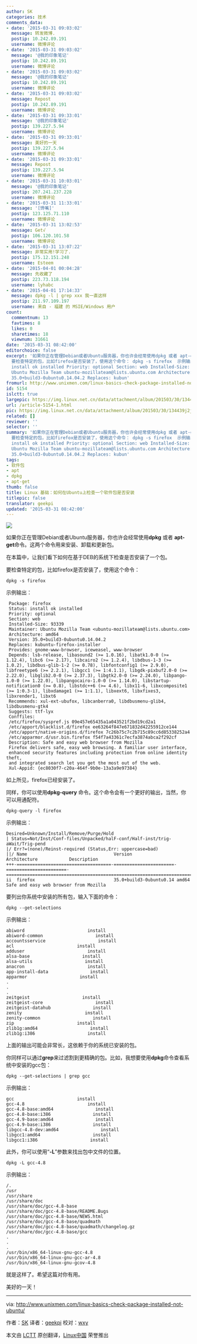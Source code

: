 ```yaml
---
author: SK
categories: 技术
comments_data:
- date: '2015-03-31 09:03:02'
  message: 转发微博.
  postip: 10.242.89.191
  username: 微博评论
- date: '2015-03-31 09:03:02'
  message: '@我的印象笔记'
  postip: 10.242.89.191
  username: 微博评论
- date: '2015-03-31 09:03:02'
  message: '@我的印象笔记'
  postip: 10.242.89.191
  username: 微博评论
- date: '2015-03-31 09:03:02'
  message: Repost
  postip: 10.242.89.191
  username: 微博评论
- date: '2015-03-31 09:33:01'
  message: '@我的印象笔记'
  postip: 139.227.5.94
  username: 微博评论
- date: '2015-03-31 09:33:01'
  message: 美好的一天
  postip: 139.227.5.94
  username: 微博评论
- date: '2015-03-31 09:33:01'
  message: Repost
  postip: 139.227.5.94
  username: 微博评论
- date: '2015-03-31 10:03:01'
  message: '@我的印象笔记'
  postip: 207.241.237.228
  username: 微博评论
- date: '2015-03-31 11:33:01'
  message: '[馋嘴]'
  postip: 123.125.71.110
  username: 微博评论
- date: '2015-03-31 13:02:53'
  message: Get√
  postip: 106.120.101.58
  username: 微博评论
- date: '2015-03-31 13:07:22'
  message: 非常实用!学习了.
  postip: 175.12.151.248
  username: Esteem
- date: '2015-04-01 00:04:28'
  message: 先收藏了
  postip: 223.73.118.194
  username: lyhabc
- date: '2015-04-01 17:14:33'
  message: dpkg -l | grep xxx 我一直这样
  postip: 211.97.109.197
  username: 来自 - 福建 的 MSIE/Windows 用户
count:
  commentnum: 13
  favtimes: 8
  likes: 0
  sharetimes: 18
  viewnum: 31661
date: '2015-03-31 08:42:00'
editorchoice: false
excerpt: '如果你正在管理Debian或者Ubuntu服务器，你也许会经常使用dpkg 或者 apt-get命令。这两个命令用来安装、卸载和更新包。 在本篇中，让我们看下如何在基于DEB的系统下检查是否安装了一个包。
  要检查特定的包，比如firefox是否安装了，使用这个命令： dpkg -s firefox  示例输出：  Package: firefox Status:
  install ok installed Priority: optional Section: web Installed-Size: 93339 Maintainer:
  Ubuntu Mozilla Team ubuntu-mozillateam@lists.ubuntu.com Architecture: amd64 Version:
  35.0+build3-0ubuntu0.14.04.2 Replaces: kubun'
fromurl: http://www.unixmen.com/linux-basics-check-package-installed-not-ubuntu/
id: 5154
islctt: true
largepic: https://img.linux.net.cn/data/attachment/album/201503/30/134439j2j5747yac16y76w.png
url: /article-5154-1.html
pic: https://img.linux.net.cn/data/attachment/album/201503/30/134439j2j5747yac16y76w.png.thumb.jpg
related: []
reviewer: ''
selector: ''
summary: '如果你正在管理Debian或者Ubuntu服务器，你也许会经常使用dpkg 或者 apt-get命令。这两个命令用来安装、卸载和更新包。 在本篇中，让我们看下如何在基于DEB的系统下检查是否安装了一个包。
  要检查特定的包，比如firefox是否安装了，使用这个命令： dpkg -s firefox  示例输出：  Package: firefox Status:
  install ok installed Priority: optional Section: web Installed-Size: 93339 Maintainer:
  Ubuntu Mozilla Team ubuntu-mozillateam@lists.ubuntu.com Architecture: amd64 Version:
  35.0+build3-0ubuntu0.14.04.2 Replaces: kubun'
tags:
- 软件包
- apt
- dpkg
- apt-get
thumb: false
title: Linux 基础：如何在Ubuntu上检查一个软件包是否安装
titlepic: false
translator: geekpi
updated: '2015-03-31 08:42:00'
---
```


![](/data/attachment/album/201503/30/134439j2j5747yac16y76w.png)


如果你正在管理Debian或者Ubuntu服务器，你也许会经常使用**dpkg** 或者 **apt-get**命令。这两个命令用来安装、卸载和更新包。


在本篇中，让我们看下如何在基于DEB的系统下检查是否安装了一个包。


要检查特定的包，比如firefox是否安装了，使用这个命令：



```
dpkg -s firefox

```

示例输出：



```
 Package: firefox
 Status: install ok installed
 Priority: optional
 Section: web
 Installed-Size: 93339
 Maintainer: Ubuntu Mozilla Team <ubuntu-mozillateam@lists.ubuntu.com>
 Architecture: amd64
 Version: 35.0+build3-0ubuntu0.14.04.2
 Replaces: kubuntu-firefox-installer
 Provides: gnome-www-browser, iceweasel, www-browser
 Depends: lsb-release, libasound2 (>= 1.0.16), libatk1.0-0 (>= 1.12.4), libc6 (>= 2.17), libcairo2 (>= 1.2.4), libdbus-1-3 (>= 1.0.2), libdbus-glib-1-2 (>= 0.78), libfontconfig1 (>= 2.9.0), libfreetype6 (>= 2.2.1), libgcc1 (>= 1:4.1.1), libgdk-pixbuf2.0-0 (>= 2.22.0), libglib2.0-0 (>= 2.37.3), libgtk2.0-0 (>= 2.24.0), libpango-1.0-0 (>= 1.22.0), libpangocairo-1.0-0 (>= 1.14.0), libstartup-notification0 (>= 0.8), libstdc++6 (>= 4.6), libx11-6, libxcomposite1 (>= 1:0.3-1), libxdamage1 (>= 1:1.1), libxext6, libxfixes3, libxrender1, libxt6
 Recommends: xul-ext-ubufox, libcanberra0, libdbusmenu-glib4, libdbusmenu-gtk4
 Suggests: ttf-lyx
 Conffiles:
 /etc/firefox/syspref.js 09e457e65435a1a043521f2bd19cd2a1
 /etc/apport/blacklist.d/firefox ee63264f847e671832d42255912ce144
 /etc/apport/native-origins.d/firefox 7c26b75c7c2b715c89cc6d85338252a4
 /etc/apparmor.d/usr.bin.firefox f54f7a43361c7ecfa3874abca2f292cf
 Description: Safe and easy web browser from Mozilla
 Firefox delivers safe, easy web browsing. A familiar user interface,
 enhanced security features including protection from online identity theft,
 and integrated search let you get the most out of the web.
 Xul-Appid: {ec8030f7-c20a-464f-9b0e-13a3a9e97384}

```

如上所见，firefox已经安装了。


同样，你可以使用**dpkg-query** 命令。这个命令会有一个更好的输出，当然，你可以用通配符。



```
dpkg-query -l firefox

```

示例输出：



```
Desired=Unknown/Install/Remove/Purge/Hold
| Status=Not/Inst/Conf-files/Unpacked/halF-conf/Half-inst/trig-aWait/Trig-pend
|/ Err?=(none)/Reinst-required (Status,Err: uppercase=bad)
||/ Name                                 Version                 Architecture            Description
+++-====================================-=======================-=======================-=============================================================================
ii  firefox                              35.0+build3-0ubuntu0.14 amd64                   Safe and easy web browser from Mozilla

```

要列出你系统中安装的所有包，输入下面的命令：



```
dpkg --get-selections

```

示例输出：



```
abiword                        install
abiword-common                    install
accountsservice                    install
acl                        install
adduser                        install
alsa-base                    install
alsa-utils                    install
anacron                        install
app-install-data                install
apparmor                    install
.
.
.
zeitgeist                    install
zeitgeist-core                    install
zeitgeist-datahub                install
zenity                        install
zenity-common                    install
zip                        install
zlib1g:amd64                    install
zlib1g:i386                    install

```

上面的输出可能会非常长，这依赖于你的系统已安装的包。


你同样可以通过**grep**来过滤割到更精确的包。比如，我想要使用**dpkg**命令查看系统中安装的gcc包：



```
dpkg --get-selections | grep gcc

```

示例输出：



```
gcc                        install
gcc-4.8                        install
gcc-4.8-base:amd64                install
gcc-4.8-base:i386                install
gcc-4.9-base:amd64                install
gcc-4.9-base:i386                install
libgcc-4.8-dev:amd64                install
libgcc1:amd64                    install
libgcc1:i386                    install

```

此外，你可以使用“**-L**”参数来找出包中文件的位置。



```
dpkg -L gcc-4.8

```

示例输出：



```
/.
/usr
/usr/share
/usr/share/doc
/usr/share/doc/gcc-4.8-base
/usr/share/doc/gcc-4.8-base/README.Bugs
/usr/share/doc/gcc-4.8-base/NEWS.html
/usr/share/doc/gcc-4.8-base/quadmath
/usr/share/doc/gcc-4.8-base/quadmath/changelog.gz
/usr/share/doc/gcc-4.8-base/gcc
.
.
.
/usr/bin/x86_64-linux-gnu-gcc-4.8
/usr/bin/x86_64-linux-gnu-gcc-ar-4.8
/usr/bin/x86_64-linux-gnu-gcov-4.8

```

就是这样了。希望这篇对你有用。


美好的一天！




---


via: <http://www.unixmen.com/linux-basics-check-package-installed-not-ubuntu/>


作者：[SK](http://www.unixmen.com/author/sk/) 译者：[geekpi](https://github.com/geekpi) 校对：[wxy](https://github.com/wxy)


本文由 [LCTT](https://github.com/LCTT/TranslateProject) 原创翻译，[Linux中国](http://linux.cn/) 荣誉推出